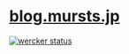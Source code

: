 # [blog.mursts.jp](http://blog.mursts.jp)

[![wercker status](https://app.wercker.com/status/6738351429941c1469a428535ce6fc00/s "wercker status")](https://app.wercker.com/project/bykey/6738351429941c1469a428535ce6fc00)
